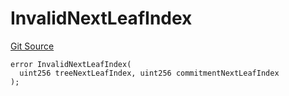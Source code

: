 # InvalidNextLeafIndex
[Git Source](https://github.com/matter-labs/zksync-contracts/blob/c6e73735b89a4b474234f6471e326125c9069f15/contracts/l1-contracts/state-transition/L1StateTransitionErrors.sol)


```solidity
error InvalidNextLeafIndex(
  uint256 treeNextLeafIndex, uint256 commitmentNextLeafIndex
);
```

